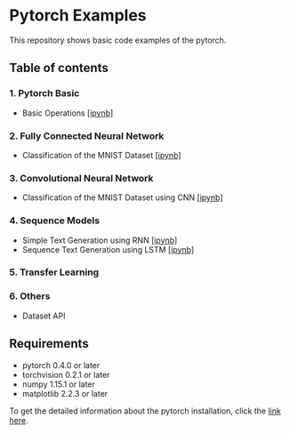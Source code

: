 # Pytorch Examples
This repository shows basic code examples of the pytorch.

## Table of contents
### 1. Pytorch Basic
- Basic Operations [[ipynb]](notebooks/1_PytorchBasic/BasicOperation.ipynb)

### 2. Fully Connected Neural Network
- Classification of the MNIST Dataset [[ipynb]](notebooks/2_NeuralNetwork/MLP_MNIST.ipynb)

### 3. Convolutional Neural Network
- Classification of the MNIST Dataset using CNN [[ipynb]]()

### 4. Sequence Models
- Simple Text Generation using RNN [[ipynb]]()
- Sequence Text Generation using LSTM [[ipynb]]()

### 5. Transfer Learning

### 6. Others
- Dataset API

## Requirements
- pytorch 0.4.0 or later
- torchvision 0.2.1 or later
- numpy 1.15.1 or later
- matplotlib 2.2.3 or later

To get the detailed information about the pytorch installation, click the [link here](https://pytorch.org/).

